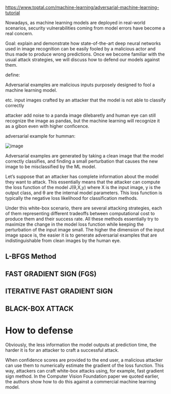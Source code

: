 https://www.toptal.com/machine-learning/adversarial-machine-learning-tutorial

Nowadays, as machine learning models are deployed in real-world scenarios, security vulnerabilities coming from model errors have become a real concern.

Goal: explain and demonstrate how state-of-the-art deep neural networks used in image recognition can be easily fooled by a malicious actor and thus made to produce wrong predictions. Once we become familiar with the usual attack strategies, we will discuss how to defend our models against them.

define:

Adversarial examples are malicious inputs purposely designed to fool a machine learning model.

etc.  input images crafted by an attacker that the model is not able to classify correctly

attacker add noise to a panda image dilebaretly and human eye can still recognize the image as pandas, but the machine learning will recognize it as a gibon even with higher conficence.

adversarial example for humman:

![image](https://user-images.githubusercontent.com/90790297/160697394-f663f83c-106b-4acb-bc7c-4e94f28684a1.png)


Adversarial examples are generated by taking a clean image that the model correctly classifies, and finding a small perturbation that causes the new image to be misclassified by the ML model.

Let’s suppose that an attacker has complete information about the model they want to attack. This essentially means that the attacker can compute the loss function of the model 
J(θ,X,y) where X is the input image, y is the output class, and θ are the internal model parameters. This loss function is typically the negative loss likelihood for classification methods.

Under this white-box scenario, there are several attacking strategies, each of them representing different tradeoffs between computational cost to produce them and their success rate. All these methods essentially try to maximize the change in the model loss function while keeping the perturbation of the input image small. The higher the dimension of the input image space is, the easier it is to generate adversarial examples that are indistinguishable from clean images by the human eye.

## L-BFGS Method

## FAST GRADIENT SIGN (FGS)

## ITERATIVE FAST GRADIENT SIGN

## BLACK-BOX ATTACK


# How to defense

Obviously, the less information the model outputs at prediction time, the harder it is for an attacker to craft a successful attack.

When confidence scores are provided to the end user, a malicious attacker can use them to numerically estimate the gradient of the loss function. This way, attackers can craft white-box attacks using, for example, fast gradient sign method. In the Computer Vision Foundation paper we quoted earlier, the authors show how to do this against a commercial machine learning model.

